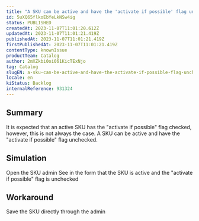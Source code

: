 ```yaml
---
title: "A SKU can be active and have the 'activate if possible' flag unchecked"
id: 5uXQ65flkoEbYeLkNSw4ig
status: PUBLISHED
createdAt: 2023-11-07T11:01:20.612Z
updatedAt: 2023-11-07T11:01:21.419Z
publishedAt: 2023-11-07T11:01:21.419Z
firstPublishedAt: 2023-11-07T11:01:21.419Z
contentType: knownIssue
productTeam: Catalog
author: 2mXZkbi0oi061KicTExNjo
tag: Catalog
slugEN: a-sku-can-be-active-and-have-the-activate-if-possible-flag-unchecked
locale: en
kiStatus: Backlog
internalReference: 931324
---
```


## Summary


It is expected that an active SKU has the "activate if possible" flag checked, however, this is not always the case.
A SKU can be active and have the "activate if possible" flag unchecked.


##

## Simulation


Open the SKU admin
See in the form that the SKU is active and the "activate if possible" flag is unchecked


##

## Workaround


Save the SKU directly through the admin





